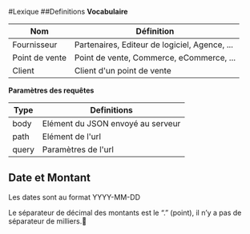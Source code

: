 #Lexique
##Definitions
**Vocabulaire**

Nom | Définition
------- | ------
Fournisseur | Partenaires, Editeur de logiciel, Agence, ...
Point de vente | Point de vente, Commerce, eCommerce, ...
Client | Client d'un point de vente

**Paramètres des requêtes**

Type | Definitions
-----| --------
body | Elément du JSON envoyé au serveur
path | Elément de l'url
query | Paramètres de l'url

## Date et Montant
Les dates sont au format YYYY-MM-DD

Le séparateur de décimal des montants est le “.” (point), il n’y a pas de séparateur de milliers.
